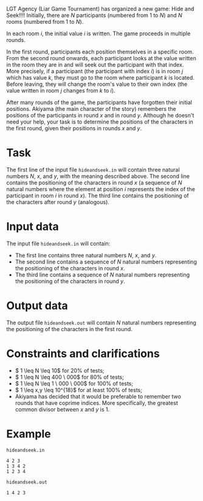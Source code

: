 LGT Agency (Liar Game Tournament) has organized a new game: Hide and Seek!!!! Initially, there are $N$ participants (numbered from $1$ to $N$) and $N$ rooms (numbered from $1$ to $N$).

In each room $i$, the initial value $i$ is written. The game proceeds in multiple rounds.

In the first round, participants each position themselves in a specific room. From the second round onwards, each participant looks at the value written in the room they are in and will seek out the participant with that index. More precisely, if a participant (the participant with index $i$) is in room $j$ which has value $k$, they must go to the room where participant $k$ is located. Before leaving, they will change the room's value to their own index (the value written in room $j$ changes from $k$ to $i$).

After many rounds of the game, the participants have forgotten their initial positions. Akiyama (the main character of the story) remembers the positions of the participants in round $x$ and in round $y$. Although he doesn't need your help, your task is to determine the positions of the characters in the first round, given their positions in rounds $x$ and $y$.

# Task

The first line of the input file `hideandseek.in` will contain three natural numbers $N$, $x$, and $y$, with the meaning described above. The second line contains the positioning of the characters in round $x$ (a sequence of $N$ natural numbers where the element at position $i$ represents the index of the participant in room $i$ in round $x$). The third line contains the positioning of the characters after round $y$ (analogous).

# Input data

The input file `hideandseek.in` will contain:

- The first line contains three natural numbers $N$, $x$, and $y$.
- The second line contains a sequence of $N$ natural numbers representing the positioning of the characters in round $x$.
- The third line contains a sequence of $N$ natural numbers representing the positioning of the characters in round $y$.

# Output data

The output file `hideandseek.out` will contain $N$ natural numbers representing the positioning of the characters in the first round.

# Constraints and clarifications

* $ 1 \leq N \leq 10$ for $20\%$ of tests;
* $ 1 \leq N \leq 400 \ 000$ for $80\%$ of tests;
* $ 1 \leq N \leq 1 \ 000 \ 000$ for $100\%$ of tests;
* $ 1 \leq x,y \leq 10^{18}$ for at least $100\%$ of tests;
* Akiyama has decided that it would be preferable to remember two rounds that have coprime indices. More specifically, the greatest common divisor between $x$ and $y$ is $1$.

# Example

`hideandseek.in`
```
4 2 3
1 3 4 2
1 2 3 4
```

`hideandseek.out`
```
1 4 2 3
```

